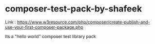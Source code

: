 # composer-test-pack-by-shafeek

Link : https://www.w3resource.com/php/composer/create-publish-and-use-your-first-composer-package.php

Its a "hello world" composer test library pack 
